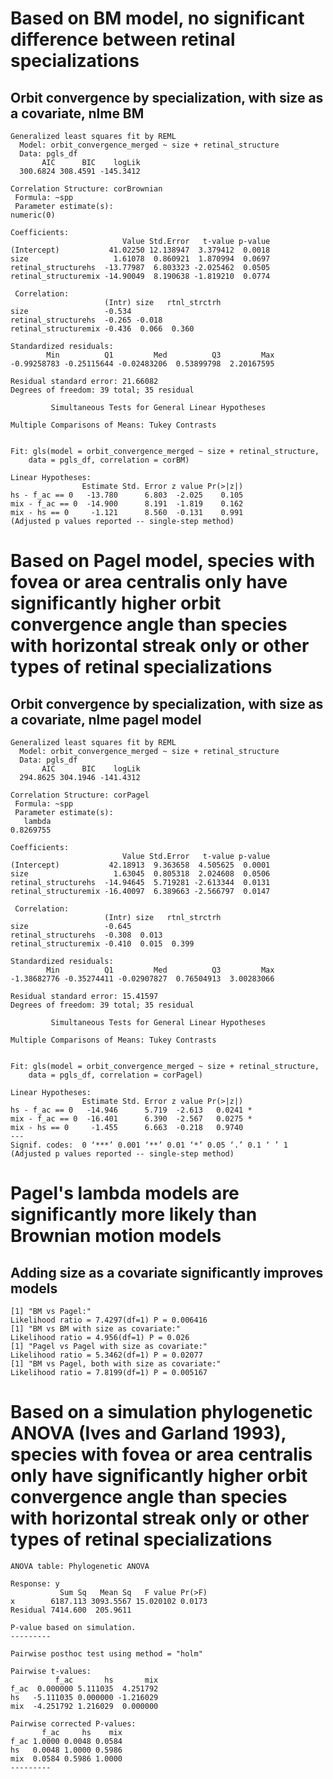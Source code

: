 # Based on BM model, no significant difference between retinal specializations
## Orbit convergence by specialization, with size as a covariate, nlme BM

```
Generalized least squares fit by REML
  Model: orbit_convergence_merged ~ size + retinal_structure
  Data: pgls_df
       AIC      BIC    logLik
  300.6824 308.4591 -145.3412

Correlation Structure: corBrownian
 Formula: ~spp
 Parameter estimate(s):
numeric(0)

Coefficients:
                         Value Std.Error   t-value p-value
(Intercept)           41.02250 12.138947  3.379412  0.0018
size                   1.61078  0.860921  1.870994  0.0697
retinal_structurehs  -13.77987  6.803323 -2.025462  0.0505
retinal_structuremix -14.90049  8.190638 -1.819210  0.0774

 Correlation:
                     (Intr) size   rtnl_strctrh
size                 -0.534
retinal_structurehs  -0.265 -0.018
retinal_structuremix -0.436  0.066  0.360

Standardized residuals:
        Min          Q1         Med          Q3         Max
-0.99258783 -0.25115644 -0.02483206  0.53899798  2.20167595

Residual standard error: 21.66082
Degrees of freedom: 39 total; 35 residual

         Simultaneous Tests for General Linear Hypotheses

Multiple Comparisons of Means: Tukey Contrasts


Fit: gls(model = orbit_convergence_merged ~ size + retinal_structure,
    data = pgls_df, correlation = corBM)

Linear Hypotheses:
                Estimate Std. Error z value Pr(>|z|)
hs - f_ac == 0   -13.780      6.803  -2.025    0.105
mix - f_ac == 0  -14.900      8.191  -1.819    0.162
mix - hs == 0     -1.121      8.560  -0.131    0.991
(Adjusted p values reported -- single-step method)

```

# Based on Pagel model, species with fovea or area centralis only have significantly higher orbit convergence angle than species with horizontal streak only or other types of retinal specializations
## Orbit convergence by specialization, with size as a covariate, nlme pagel model

```
Generalized least squares fit by REML
  Model: orbit_convergence_merged ~ size + retinal_structure
  Data: pgls_df
       AIC      BIC    logLik
  294.8625 304.1946 -141.4312

Correlation Structure: corPagel
 Formula: ~spp
 Parameter estimate(s):
   lambda
0.8269755

Coefficients:
                         Value Std.Error   t-value p-value
(Intercept)           42.18913  9.363658  4.505625  0.0001
size                   1.63045  0.805318  2.024608  0.0506
retinal_structurehs  -14.94645  5.719281 -2.613344  0.0131
retinal_structuremix -16.40097  6.389663 -2.566797  0.0147

 Correlation:
                     (Intr) size   rtnl_strctrh
size                 -0.645
retinal_structurehs  -0.308  0.013
retinal_structuremix -0.410  0.015  0.399

Standardized residuals:
        Min          Q1         Med          Q3         Max
-1.38682776 -0.35274411 -0.02907827  0.76504913  3.00283066

Residual standard error: 15.41597
Degrees of freedom: 39 total; 35 residual

         Simultaneous Tests for General Linear Hypotheses

Multiple Comparisons of Means: Tukey Contrasts


Fit: gls(model = orbit_convergence_merged ~ size + retinal_structure,
    data = pgls_df, correlation = corPagel)

Linear Hypotheses:
                Estimate Std. Error z value Pr(>|z|)
hs - f_ac == 0   -14.946      5.719  -2.613   0.0241 *
mix - f_ac == 0  -16.401      6.390  -2.567   0.0275 *
mix - hs == 0     -1.455      6.663  -0.218   0.9740
---
Signif. codes:  0 ‘***’ 0.001 ‘**’ 0.01 ‘*’ 0.05 ‘.’ 0.1 ‘ ’ 1
(Adjusted p values reported -- single-step method)
```

# Pagel's lambda models are significantly more likely than Brownian motion models
## Adding size as a covariate significantly improves models
```
[1] "BM vs Pagel:"
Likelihood ratio = 7.4297(df=1) P = 0.006416
[1] "BM vs BM with size as covariate:"
Likelihood ratio = 4.956(df=1) P = 0.026
[1] "Pagel vs Pagel with size as covariate:"
Likelihood ratio = 5.3462(df=1) P = 0.02077
[1] "BM vs Pagel, both with size as covariate:"
Likelihood ratio = 7.8199(df=1) P = 0.005167
```

# Based on a simulation phylogenetic ANOVA (Ives and Garland 1993), species with fovea or area centralis only have significantly higher orbit convergence angle than species with horizontal streak only or other types of retinal specializations

```
ANOVA table: Phylogenetic ANOVA

Response: y
           Sum Sq   Mean Sq   F value Pr(>F)
x        6187.113 3093.5567 15.020102 0.0173
Residual 7414.600  205.9611

P-value based on simulation.
---------

Pairwise posthoc test using method = "holm"

Pairwise t-values:
          f_ac       hs       mix
f_ac  0.000000 5.111035  4.251792
hs   -5.111035 0.000000 -1.216029
mix  -4.251792 1.216029  0.000000

Pairwise corrected P-values:
       f_ac     hs    mix
f_ac 1.0000 0.0048 0.0584
hs   0.0048 1.0000 0.5986
mix  0.0584 0.5986 1.0000
---------
```